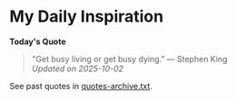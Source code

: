 # My Daily Inspiration

**Today's Quote**  
> "Get busy living or get busy dying." — Stephen King  
*Updated on 2025-10-02*

See past quotes in [quotes-archive.txt](quotes-archive.txt).